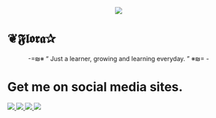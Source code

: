 <p align="center">
<img src= "https://telegra.ph/file/14e4624f81209a506a97b.jpg"
</p>
 
 # ❦𝕱𝖑𝖔𝖗𝖆✰
  
 <p align="center">
-=₪※ “	Just a learner, growing and learning everyday. ”  ※₪= -
</p>

<p align= "center">
 
 # Get me on social media sites.
 <a href="https://t.me/Floral_crown" alt="Telegram!"> <img src="https://aleen42.github.io/badges/src/telegram.svg" /> </a>
<a href="https://t.me/Floral_queen" alt="Telegram!"> <img src="https://aleen42.github.io/badges/src/telegram.svg" /> </a>
<a href="https://t.me/Flora_Eden" alt="Telegram!"> <img src="https://aleen42.github.io/badges/src/telegram.svg" /> </a>
<a href="http://hits.dwyl.com/animekaizoku/saitamarobot" alt="HitCount"> <img src="http://hits.dwyl.com/animekaizoku/saitamarobot.svg" /> </a>
<a href="https://img.shields.io/badge/Instagram-E4405F?style=for-the-badge&logo=instagram&logoColor=white"></a>


</p>


